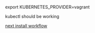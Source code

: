 export KUBERNETES_PROVIDER=vagrant

kubectl should be working

[next install workflow](install-vagrant.md)
